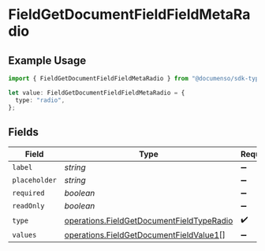 # FieldGetDocumentFieldFieldMetaRadio

## Example Usage

```typescript
import { FieldGetDocumentFieldFieldMetaRadio } from "@documenso/sdk-typescript/models/operations";

let value: FieldGetDocumentFieldFieldMetaRadio = {
  type: "radio",
};
```

## Fields

| Field                                                                                                  | Type                                                                                                   | Required                                                                                               | Description                                                                                            |
| ------------------------------------------------------------------------------------------------------ | ------------------------------------------------------------------------------------------------------ | ------------------------------------------------------------------------------------------------------ | ------------------------------------------------------------------------------------------------------ |
| `label`                                                                                                | *string*                                                                                               | :heavy_minus_sign:                                                                                     | N/A                                                                                                    |
| `placeholder`                                                                                          | *string*                                                                                               | :heavy_minus_sign:                                                                                     | N/A                                                                                                    |
| `required`                                                                                             | *boolean*                                                                                              | :heavy_minus_sign:                                                                                     | N/A                                                                                                    |
| `readOnly`                                                                                             | *boolean*                                                                                              | :heavy_minus_sign:                                                                                     | N/A                                                                                                    |
| `type`                                                                                                 | [operations.FieldGetDocumentFieldTypeRadio](../../models/operations/fieldgetdocumentfieldtyperadio.md) | :heavy_check_mark:                                                                                     | N/A                                                                                                    |
| `values`                                                                                               | [operations.FieldGetDocumentFieldValue1](../../models/operations/fieldgetdocumentfieldvalue1.md)[]     | :heavy_minus_sign:                                                                                     | N/A                                                                                                    |